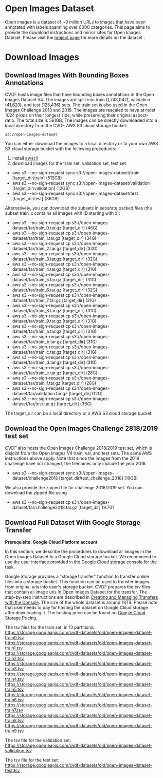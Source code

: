 # Open Images Dataset
Open Images is a dataset of ~9 million URLs to images that have been annotated with labels spanning over 6000 categories. This page aims to provide the download instructions and mirror sites for Open Images Dataset. Please visit the [project page](https://storage.googleapis.com/openimages/web/index.html) for more details on the dataset .

# Download Images

## Download Images With Bounding Boxes Annotations

CVDF hosts image files that have bounding boxes annotations in the Open Images Dataset V4. The images are split into train (1,743,042), validation (41,620), and test (125,436) sets. The train set is also used in the Open Images Challenge 2018 and 2019.
The images are rescaled to have at most 1024 pixels on their longest side, while preserving their original aspect-ratio. The total size is 561GB. The images can be directly downloaded into a local directory from the CVDF AWS S3 cloud storage bucket:
```
s3://open-images-dataset
```
You can either download the images to a local directory or to your own AWS S3 cloud storage bucket with the following procedures:
1. install [awscli](https://aws.amazon.com/cli/)
2. download images for the train set, validation set, test set:
  * aws s3 --no-sign-request sync s3://open-images-dataset/train [target_dir/train] (513GB)  
  * aws s3 --no-sign-request sync s3://open-images-dataset/validation [target_dir/validation] (12GB)  
  * aws s3 --no-sign-request sync s3://open-images-dataset/test [target_dir/test] (36GB)
  
Alternatively, you can download the subsets in separate packed files (the subset train_x contains all images with ID starting with x):
  * aws s3 --no-sign-request cp s3://open-images-dataset/tar/train_0.tar.gz [target_dir] (46G)
  * aws s3 --no-sign-request cp s3://open-images-dataset/tar/train_1.tar.gz [target_dir] (34G)
  * aws s3 --no-sign-request cp s3://open-images-dataset/tar/train_2.tar.gz [target_dir] (33G)
  * aws s3 --no-sign-request cp s3://open-images-dataset/tar/train_3.tar.gz [target_dir] (32G)
  * aws s3 --no-sign-request cp s3://open-images-dataset/tar/train_4.tar.gz [target_dir] (31G)
  * aws s3 --no-sign-request cp s3://open-images-dataset/tar/train_5.tar.gz [target_dir] (31G)
  * aws s3 --no-sign-request cp s3://open-images-dataset/tar/train_6.tar.gz [target_dir] (32G)
  * aws s3 --no-sign-request cp s3://open-images-dataset/tar/train_7.tar.gz [target_dir] (31G)
  * aws s3 --no-sign-request cp s3://open-images-dataset/tar/train_8.tar.gz [target_dir] (31G)
  * aws s3 --no-sign-request cp s3://open-images-dataset/tar/train_9.tar.gz [target_dir] (31G)
  * aws s3 --no-sign-request cp s3://open-images-dataset/tar/train_a.tar.gz [target_dir] (31G)
  * aws s3 --no-sign-request cp s3://open-images-dataset/tar/train_b.tar.gz [target_dir] (31G)
  * aws s3 --no-sign-request cp s3://open-images-dataset/tar/train_c.tar.gz [target_dir] (31G)
  * aws s3 --no-sign-request cp s3://open-images-dataset/tar/train_d.tar.gz [target_dir] (31G)
  * aws s3 --no-sign-request cp s3://open-images-dataset/tar/train_e.tar.gz [target_dir] (28G)
  * aws s3 --no-sign-request cp s3://open-images-dataset/tar/train_f.tar.gz [target_dir] (28G)
  * aws s3 --no-sign-request cp s3://open-images-dataset/tar/validation.tar.gz [target_dir] (12G)
  * aws s3 --no-sign-request cp s3://open-images-dataset/tar/test.tar.gz [target_dir] (36G)



The target_dir can be a local directory or a AWS S3 cloud storage bucket.


## Download the Open Images Challenge 2818/2019 test set

CVDF also hosts the Open Images Challenge 2018/2019 test set, which is disjoint from the Open Images V4 train, val, and test sets. The same AWS instructions above apply. Note that since the images from the 2019 challenge have not changed, the filenames only include the year 2018.

  * aws s3 --no-sign-request sync s3://open-images-dataset/challenge2018 [target_dir/test_challenge_2018] (10GB)

  We also provide the zipped file for challenge 2018/2019 set. You can download the zipped file using
  * aws s3 --no-sign-request cp s3://open-images-dataset/tar/challenge2018.tar.gz [target_dir] (9.7G)
  

## Download Full Dataset With Google Storage Transfer
**Prerequisite: Google Cloud Platform account**

In this section, we describe the procedures to download all images in the Open Images Dataset to a Google Cloud storage bucket. We recommend to use the user interface provided in the Google Cloud storage console for the task.

Google Storage provides a "storage transfer" function to transfer online files into a storage bucket. This function can be used to transfer images from original urls into user's storage bucket. CVDF prepares the tsv files that contain all image urls in Open Images Dataset for the transfer. The step-by-step instructions are described in [Creating and Managing Transfers with the Console](https://cloud.google.com/storage/transfer/create-manage-transfer-console). The size of the whole dataset is around 18TB. Please note that user needs to pay for hosting the dataset on Google Cloud storage after downloading it. The hosting price can be found on [Google Cloud Storage Pricing](https://cloud.google.com/storage/pricing).

The tsv files for the train set, in 10 partitions:  
https://storage.googleapis.com/cvdf-datasets/oid/open-images-dataset-train0.tsv<br>
https://storage.googleapis.com/cvdf-datasets/oid/open-images-dataset-train1.tsv<br>
https://storage.googleapis.com/cvdf-datasets/oid/open-images-dataset-train2.tsv<br>
https://storage.googleapis.com/cvdf-datasets/oid/open-images-dataset-train3.tsv<br>
https://storage.googleapis.com/cvdf-datasets/oid/open-images-dataset-train4.tsv<br>
https://storage.googleapis.com/cvdf-datasets/oid/open-images-dataset-train5.tsv<br>
https://storage.googleapis.com/cvdf-datasets/oid/open-images-dataset-train6.tsv<br>
https://storage.googleapis.com/cvdf-datasets/oid/open-images-dataset-train7.tsv<br>
https://storage.googleapis.com/cvdf-datasets/oid/open-images-dataset-train8.tsv<br>
https://storage.googleapis.com/cvdf-datasets/oid/open-images-dataset-train9.tsv<br>

The tsv file for the validation set:  
https://storage.googleapis.com/cvdf-datasets/oid/open-images-dataset-validation.tsv

The tsv file for the test set:  
https://storage.googleapis.com/cvdf-datasets/oid/open-images-dataset-test.tsv

